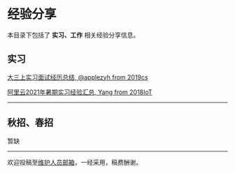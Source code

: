 # 经验分享

本目录下包括了 **实习、工作** 相关经验分享信息。

## 实习

[大三上实习面试经历总结, @applezyh from 2019cs](/experiences/careers/careers_1.md)

[阿里云2021年暑期实习经验汇总, Yang from 2018IoT](/experiences/careers/careers_0.md)

---

## 秋招、春招

暂缺

---

欢迎投稿至[维护人员邮箱](mailto:emanual20@foxmail.com)，一经采用，稿费酬谢。